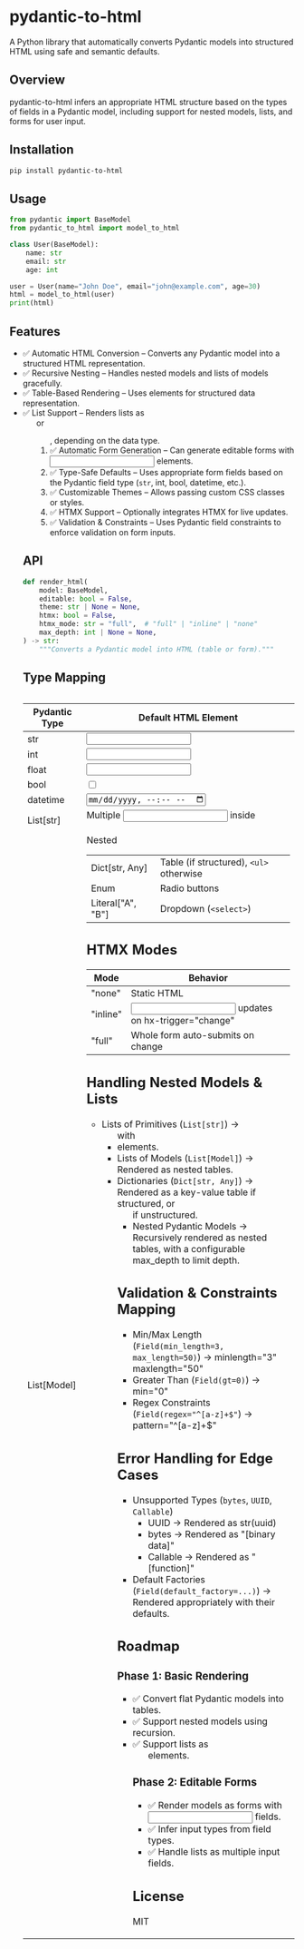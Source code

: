 # pydantic-to-html

A Python library that automatically converts Pydantic models into structured HTML using safe and semantic defaults.

## Overview

pydantic-to-html infers an appropriate HTML structure based on the types of fields in a Pydantic model, including support for nested models, lists, and forms for user input.

## Installation

```bash
pip install pydantic-to-html
```

## Usage

```python
from pydantic import BaseModel
from pydantic_to_html import model_to_html

class User(BaseModel):
    name: str
    email: str
    age: int

user = User(name="John Doe", email="john@example.com", age=30)
html = model_to_html(user)
print(html)
```

## Features

- ✅ Automatic HTML Conversion – Converts any Pydantic model into a structured HTML representation.
- ✅ Recursive Nesting – Handles nested models and lists of models gracefully.
- ✅ Table-Based Rendering – Uses <table> elements for structured data representation.
- ✅ List Support – Renders lists as <ul> or <ol>, depending on the data type.
- ✅ Automatic Form Generation – Can generate editable forms with <input> elements.
- ✅ Type-Safe Defaults – Uses appropriate form fields based on the Pydantic field type (`str`, int, bool, datetime, etc.).
- ✅ Customizable Themes – Allows passing custom CSS classes or styles.
- ✅ HTMX Support – Optionally integrates HTMX for live updates.
- ✅ Validation & Constraints – Uses Pydantic field constraints to enforce validation on form inputs.

## API

```python
def render_html(
    model: BaseModel,
    editable: bool = False,
    theme: str | None = None,
    htmx: bool = False,
    htmx_mode: str = "full",  # "full" | "inline" | "none"
    max_depth: int | None = None,
) -> str:
    """Converts a Pydantic model into HTML (table or form)."""
```

## Type Mapping

| Pydantic Type        | Default HTML Element |
|----------------------|---------------------|
| str               | <input type="text"> |
| int               | <input type="number"> |
| float             | <input type="number" step="0.01"> |
| bool              | <input type="checkbox"> |
| datetime          | <input type="datetime-local"> |
| List[str]         | Multiple <input> inside <ul> |
| List[Model]       | Nested <table> |
| Dict[str, Any]    | Table (if structured), `<ul>` otherwise |
| Enum             | Radio buttons |
| Literal[\"A\", \"B\"] | Dropdown (`<select>`) |

## HTMX Modes

| Mode      | Behavior |
|-----------|----------|
| "none"  | Static HTML |
| "inline" | <input> updates on hx-trigger="change" |
| "full"  | Whole form auto-submits on change |

## Handling Nested Models & Lists

- Lists of Primitives (`List[str]`) → <ul> with <li> elements.
- Lists of Models (`List[Model]`) → Rendered as nested tables.
- Dictionaries (`Dict[str, Any]`) → Rendered as a key-value table if structured, or <ul> if unstructured.
- Nested Pydantic Models → Recursively rendered as nested tables, with a configurable max_depth to limit depth.

## Validation & Constraints Mapping

- Min/Max Length (`Field(min_length=3, max_length=50)`) → minlength="3" maxlength="50"
- Greater Than (`Field(gt=0)`) → min="0"
- Regex Constraints (`Field(regex="^[a-z]+$"`) → pattern="^[a-z]+$"

## Error Handling for Edge Cases

- Unsupported Types (`bytes`, `UUID`, `Callable`)
  - UUID → Rendered as str(uuid)
  - bytes → Rendered as "[binary data]"
  - Callable → Rendered as "[function]"
- Default Factories (`Field(default_factory=...)`) → Rendered appropriately with their defaults.

## Roadmap

### Phase 1: Basic Rendering
- ✅ Convert flat Pydantic models into tables.
- ✅ Support nested models using recursion.
- ✅ Support lists as <ul> elements.

### Phase 2: Editable Forms
- ✅ Render models as forms with <input> fields.
- ✅ Infer input types from field types.
- ✅ Handle lists as multiple input fields.

## License

MIT